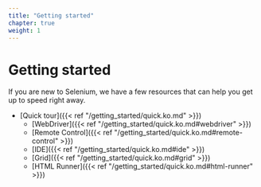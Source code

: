 ```yaml
---
title: "Getting started"
chapter: true
weight: 1
---
```


# Getting started

If you are new to Selenium,
we have a few resources that can help you
get up to speed right away.

* [Quick tour]({{< ref "/getting_started/quick.ko.md" >}})
  * [WebDriver]({{< ref "/getting_started/quick.ko.md#webdriver" >}})
  * [Remote Control]({{< ref "/getting_started/quick.ko.md#remote-control" >}})
  * [IDE]({{< ref "/getting_started/quick.ko.md#ide" >}})
  * [Grid]({{< ref "/getting_started/quick.ko.md#grid" >}})
  * [HTML Runner]({{< ref "/getting_started/quick.ko.md#html-runner" >}})
